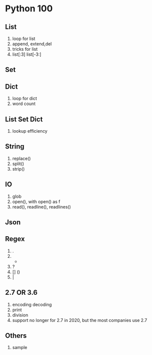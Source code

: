 # Python 100

## List

1. loop for list
2. append, extend,del
3. tricks for list
4. list[:3] list[-3:]

## Set

## Dict

1. loop for dict
2. word count

## List Set Dict

1. lookup efficiency

## String

1. replace()
2. split()
3. strip()

## IO

1. glob
2. open(), with open() as f
3. read(), readline(), readlines()

## Json

## Regex

1. .
2. *
3. ?
4. [] ()
5. |

## 2.7 OR 3.6

1. encoding decoding
2. print
3. division
4. support no longer for 2.7 in 2020, but the most companies use 2.7

## Others

1. sample



